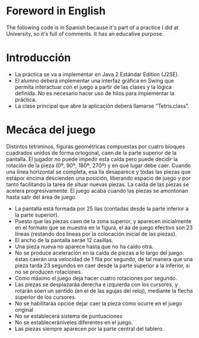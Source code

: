 # Foreword in English

The following code is in Spanish because it's part of a practice I did at University, so it's full of comments.
It has an educative purpose.

# Introducción

* La práctica se va a implementar en Java 2 Estándar Edition (J2SE).
* El alumno deberá implementar una interfaz gráfica en Swing que permita interactuar con el juego a partir de las clases y la lógica definida. No es necesario hacer  uso de hilos para implementar la práctica.
* La clase principal que abre la aplicación deberá llamarse "Tetris.class".

# Mecáca del juego

Distintos tetriminos, figuras geométricas compuestas por cuatro bloques cuadrados unidos de forma ortogonal, caen de la parte superior de la pantalla. El jugador no puede impedir esta caída pero puede decidir la rotación de la pieza (0º, 90º, 180º, 270º) y en qué lugar debe caer. Cuando una línea horizontal se completa, esa lía desaparece y todas las piezas que estápor encima descienden una posición, liberando espacio de juego y por tanto facilitando la tarea de situar nuevas piezas. La caída de las piezas se acelera progresivamente. El juego acaba cuando las piezas se amontonan hasta salir del área de juego.

* La pantalla está formada por 25 lías (contadas desde la parte inferior a la parte superior).
* Puesto que las piezas caen de la zona superior, y aparecen inicialmente en el formato que se muestra en la figura, el áa de juego efectivo son 23 líneas (restando dos líneas por la colocación inicial de las piezas).
* El ancho de la pantalla seráe 12 casillas.
* Una pieza nueva no aparece hasta que no ha caído otra.
* No se produce aceleración en la caída de piezas a lo largo del juego. éstas caerán una velocidad de 1 fila por segundo, de tal manera que una pieza tarda 23 segundos en caer desde la parte superior a la inferior, si no se producen rotaciones.
* Como máximo el juego deja hacer cuatro rotaciones por segundo.
* Las piezas se desplazaráa derecha e izquierda con los cursores, y rotarán sóen un sentido (en el de las agujas del reloj), mediante la flecha superior de los cursores.
* No se habilitaráa opcióe dejar caer la pieza como ocurre en el juego original
* No se establecerá sistema de puntuaciones
* No se establecerániveles diferentes en el juego.
* Las piezas siempre aparecen por la parte central del tablero.